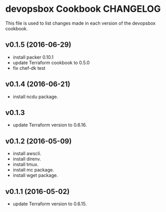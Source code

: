 # devopsbox Cookbook CHANGELOG

This file is used to list changes made in each version of the devopsbox cookbook.

## v0.1.5 (2016-06-29)
  * install packer 0.10.1
  * update Terraform cookbook to 0.5.0
  * fix chef-dk test

## v0.1.4 (2016-06-21)

 * install ncdu package.

## v0.1.3

 * update Terraform version to 0.6.16.

## v0.1.2 (2016-05-09)

 * install awscli.
 * install direnv.
 * install tmux.
 * install mc package.
 * install wget package.


## v0.1.1 (2016-05-02)

 * update Terraform version to 0.6.15.

